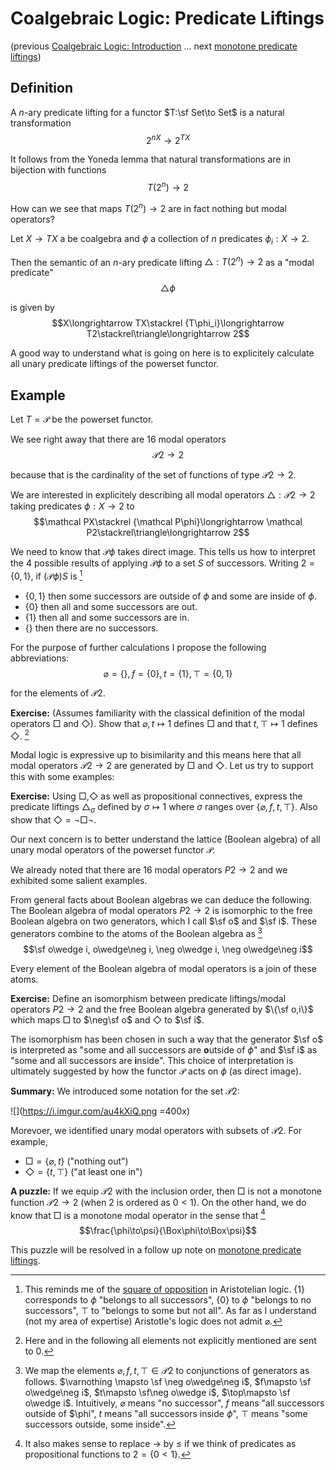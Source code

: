 # Coalgebraic Logic: Predicate Liftings

(previous [Coalgebraic Logic: Introduction](https://hackmd.io/@alexhkurz/r1t-Y6f8L) ... next [monotone predicate liftings](https://hackmd.io/@alexhkurz/Sk4WH_fNd))

## Definition

A $n$-ary predicate lifting for a functor $T:\sf Set\to Set$ is a natural transformation 
$${2^n}^X\to 2^{TX}$$

It follows from the Yoneda lemma that natural transformations are in bijection with functions
$$T(2^n)\to 2$$

How can we see that maps $T(2^n)\to 2$ are in fact nothing but modal operators?

Let $X\to TX$ a be coalgebra and $\phi$ a collection of $n$ predicates $\phi_i:X\to 2$. 

Then the semantic of an $n$-ary predicate lifting $\triangle: T(2^n)\to 2$ as a  "modal predicate" $$\triangle \phi$$

is given by
$$X\longrightarrow TX\stackrel {T\phi_i}\longrightarrow T2\stackrel\triangle\longrightarrow 2$$

A good way to understand what is going on here is to explicitely calculate all unary predicate liftings of the powerset functor.

## Example

Let $T=\mathcal P$ be the powerset functor.

We see right away that there are 16 modal operators
$$\mathcal P2\to 2$$

because that is the cardinality of the set of functions of type $\mathcal P2\to 2$.

We are interested in explicitely describing all modal operators $\triangle:\mathcal P2\to 2$ taking predicates $\phi:X\to 2$ to $$\mathcal PX\stackrel {\mathcal P\phi}\longrightarrow \mathcal P2\stackrel\triangle\longrightarrow 2$$

We need to know that $\mathcal P\phi$ takes direct image. This tells us how to interpret the 4 possible results of applying $\mathcal P \phi$ to a set $S$ of successors. Writing $2=\{0,1\}$, if $(\mathcal P\phi)S$ is [^aristotle]
- $\{0,1\}$ then some successors are outside of $\phi$ and some are inside of $\phi$. 
- $\{0\}$ then all and some successors are out.
- $\{1\}$ then all and some successors are in. 
- $\{\}$ then there are no successors.  


For the purpose of further calculations I propose the following abbreviations: $$\varnothing=\{\},f=\{0\},t=\{1\},\top=\{0,1\}$$

for the elements of $\mathcal P2$. 

**Exercise:** (Assumes familiarity with the classical definition of the modal operators $\Box$ and $\Diamond$). Show that $\varnothing,t\mapsto 1$ defines $\Box$ and that $t,\top\mapsto 1$ defines $\Diamond$. [^zero]

Modal logic is expressive up to bisimilarity and this means here that all modal operators $\mathcal P2\to 2$ are generated by $\Box$ and $\Diamond$. Let us try to support this with some examples:

**Exercise:** Using $\Box,\Diamond$ as well as propositional connectives, express the predicate liftings $\triangle_\sigma$ defined by $\sigma\mapsto 1$ where $\sigma$ ranges over $\{\varnothing,f,t,\top\}$. Also show that $\Diamond=\neg\Box\neg$.

Our next concern is to better understand the lattice (Boolean algebra) of all unary modal operators of the powerset functor $\mathcal P$. 

We already noted that there are 16 modal operators $P2\to 2$ and we exhibited some salient examples.

From general facts about Boolean algebras we can deduce the following. The Boolean algebra of modal operators $P2\to 2$ is isomorphic to the free Boolean algebra on two generators, which I call $\sf o$ and $\sf i$. These generators combine to the atoms of the Boolean algebra as [^generators]
$$\sf o\wedge i, o\wedge\neg i, \neg o\wedge i, \neg o\wedge\neg i$$

Every element of the Boolean algebra of modal operators is a join of these atoms.

**Exercise:** Define an isomorphism between predicate liftings/modal operators $P2\to 2$ and the free Boolean algebra generated by $\{\sf o,i\}$ which maps $\Box$ to $\neg\sf o$ and $\Diamond$ to $\sf i$.

The isomorphism has been chosen in such a way that the generator $\sf o$ is interpreted as "some and all successors are **o**utside of $\phi$" and $\sf i$ as "some and all successors are **i**nside". This choice of interpretation is ultimately suggested by how the functor $\mathcal P$ acts on $\phi$ (as direct image).

**Summary:** We introduced some notation for the set $\mathcal P2$:

![](https://i.imgur.com/au4kXiQ.png =400x)

Morevoer, we identified unary modal operators with subsets of $\mathcal P2$. For example,
- $\Box=\{\varnothing,t\}$ ("nothing out")
- $\Diamond = \{t,\top\}$ ("at least one in")

**A puzzle:** If we equip $\mathcal P2$ with the inclusion order, then $\Box$ is not a monotone function $\mathcal P2 \to 2$ (when $2$ is ordered as $0<1$). On the other hand, we do know that $\Box$ is a monotone modal operator in the sense that [^monotonebox]
$$\frac{\phi\to\psi}{\Box\phi\to\Box\psi}$$

This puzzle will be resolved in a follow up note on [monotone predicate liftings](https://hackmd.io/@alexhkurz/Sk4WH_fNd).


[^aristotle]: This reminds me of the [square of opposition]() in Aristotelian logic. $\{1\}$ corresponds to $\phi$ "belongs to all successors", $\{0\}$ to $\phi$ "belongs to no successors", $\top$ to "belongs to some but not all". As far as I understand (not my area of expertise) Aristotle's logic does not admit $\varnothing$.

[^zero]: Here and in the following all elements not explicitly mentioned are sent to $0$.

[^generators]: We map the elements $\varnothing,f,t,\top\in\mathcal P2$ to conjunctions of generators as follows. $\varnothing \mapsto \sf \neg o\wedge\neg i$, $f\mapsto \sf o\wedge\neg i$, $t\mapsto \sf\neg o\wedge i$, $\top\mapsto \sf o\wedge i$. Intuitively, $\varnothing$ means "no successor", $f$ means "all successors outside of $\phi", $t$ means "all successors inside $\phi$", $\top$ means "some successors outside, some inside". 

[^monotonebox]: It also makes sense to replace $\to$ by $\le$ if we think of predicates as propositional functions to $2=\{0<1\}$.




